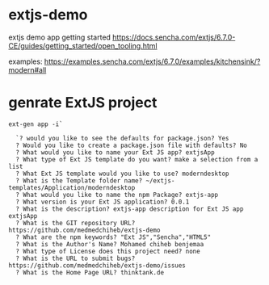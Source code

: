 # extjs-demo
extjs demo app
getting started https://docs.sencha.com/extjs/6.7.0-CE/guides/getting_started/open_tooling.html

examples: https://examples.sencha.com/extjs/6.7.0/examples/kitchensink/?modern#all

# genrate ExtJS project 

 ```
ext-gen app -i`
  
   `? would you like to see the defaults for package.json? Yes
   ? Would you like to create a package.json file with defaults? No
   ? What would you like to name your Ext JS app? extjsApp
   ? What type of Ext JS template do you want? make a selection from a list
   ? What Ext JS template would you like to use? moderndesktop
   ? What is the Template folder name? ~/extjs-templates/Application/moderndesktop
   ? What would you like to name the npm Package? extjs-app
   ? What version is your Ext JS application? 0.0.1
   ? What is the description? extjs-app description for Ext JS app extjsApp
   ? What is the GIT repository URL? https://github.com/medmedchiheb/extjs-demo
   ? What are the npm keywords? "Ext JS","Sencha","HTML5"
   ? What is the Author's Name? Mohamed chiheb benjemaa
   ? What type of License does this project need? none
   ? What is the URL to submit bugs? https://github.com/medmedchiheb/extjs-demo/issues
   ? What is the Home Page URL? thinktank.de
```

